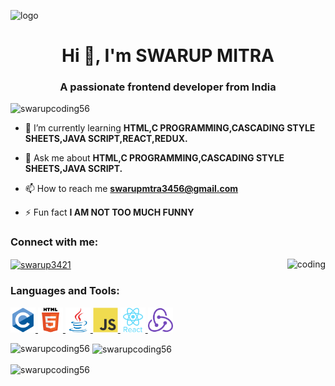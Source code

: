 ![logo](https://github.com/swarupcoding56/swarupcoding56/assets/150075661/11652be4-5ec0-4f26-a53c-e250af07acd0)

<h1 align="center">Hi 👋, I'm SWARUP MITRA</h1>
<h3 align="center">A passionate frontend developer from India</h3>

<p align="left"> <img src="https://komarev.com/ghpvc/?username=swarupcoding56&label=Profile%20views&color=0e75b6&style=flat" alt="swarupcoding56" /> </p>

- 🌱 I’m currently learning **HTML,C PROGRAMMING,CASCADING STYLE SHEETS,JAVA SCRIPT,REACT,REDUX.**

- 💬 Ask me about **HTML,C PROGRAMMING,CASCADING STYLE SHEETS,JAVA SCRIPT.**

- 📫 How to reach me **swarupmtra3456@gmail.com**

- ⚡ Fun fact **I AM NOT TOO MUCH FUNNY**

<h3 align="left">Connect with me:</h3>
<img align="right" alt="coding" src="https://github.com/swarupcoding56/swarupcoding56/assets/150075661/fab61e4d-7e38-4937-b7f3-2f908a51ac8d">
<p align="left">
<a href="https://instagram.com/swarup3421" target="blank"><img align="center" src="https://raw.githubusercontent.com/rahuldkjain/github-profile-readme-generator/master/src/images/icons/Social/instagram.svg" alt="swarup3421" height="30" width="40" /></a>
</p>

<h3 align="left">Languages and Tools:</h3>
<p align="left"> <a href="https://www.cprogramming.com/" target="_blank" rel="noreferrer"> <img src="https://raw.githubusercontent.com/devicons/devicon/master/icons/c/c-original.svg" alt="c" width="40" height="40"/> </a> <a href="https://www.w3.org/html/" target="_blank" rel="noreferrer"> <img src="https://raw.githubusercontent.com/devicons/devicon/master/icons/html5/html5-original-wordmark.svg" alt="html5" width="40" height="40"/> </a> <a href="https://www.java.com" target="_blank" rel="noreferrer"> <img src="https://raw.githubusercontent.com/devicons/devicon/master/icons/java/java-original.svg" alt="java" width="40" height="40"/> </a> <a href="https://developer.mozilla.org/en-US/docs/Web/JavaScript" target="_blank" rel="noreferrer"> <img src="https://raw.githubusercontent.com/devicons/devicon/master/icons/javascript/javascript-original.svg" alt="javascript" width="40" height="40"/> </a> <a href="https://reactjs.org/" target="_blank" rel="noreferrer"> <img src="https://raw.githubusercontent.com/devicons/devicon/master/icons/react/react-original-wordmark.svg" alt="react" width="40" height="40"/> </a> <a href="https://redux.js.org" target="_blank" rel="noreferrer"> <img src="https://raw.githubusercontent.com/devicons/devicon/master/icons/redux/redux-original.svg" alt="redux" width="40" height="40"/> </a> </p>

<p><img align="left" src="https://github-readme-stats.vercel.app/api/top-langs?username=swarupcoding56&show_icons=true&locale=en&layout=compact" alt="swarupcoding56" /></p>

<p>&nbsp;<img align="center" src="https://github-readme-stats.vercel.app/api?username=swarupcoding56&show_icons=true&locale=en" alt="swarupcoding56" /></p>

<p><img align="center" src="https://github-readme-streak-stats.herokuapp.com/?user=swarupcoding56&" alt="swarupcoding56" /></p>
